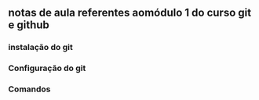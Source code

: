 ## notas de aula referentes aomódulo 1 do curso git e github 

### instalação do git

### Configuração do git

### Comandos